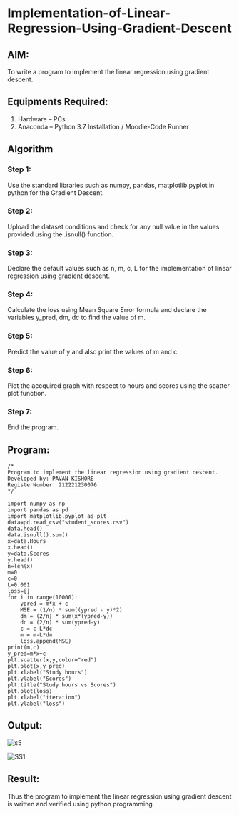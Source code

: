 # Implementation-of-Linear-Regression-Using-Gradient-Descent

## AIM:
To write a program to implement the linear regression using gradient descent.

## Equipments Required:
1. Hardware – PCs
2. Anaconda – Python 3.7 Installation / Moodle-Code Runner

## Algorithm
### Step 1:
Use the standard libraries such as numpy, pandas, matplotlib.pyplot in python for the Gradient Descent.

### Step 2:
Upload the dataset conditions and check for any null value in the values provided using the .isnull() function.

### Step 3:
Declare the default values such as n, m, c, L for the implementation of linear regression using gradient descent.

### Step 4:
Calculate the loss using Mean Square Error formula and declare the variables y_pred, dm, dc to find the value of m.

### Step 5:
Predict the value of y and also print the values of m and c.

### Step 6:
Plot the accquired graph with respect to hours and scores using the scatter plot function.

### Step 7:
End the program.

## Program:
```
/*
Program to implement the linear regression using gradient descent.
Developed by: PAVAN KISHORE
RegisterNumber: 212221230076
*/

import numpy as np
import pandas as pd
import matplotlib.pyplot as plt
data=pd.read_csv("student_scores.csv")
data.head()
data.isnull().sum()
x=data.Hours
x.head()
y=data.Scores
y.head()
n=len(x)
m=0
c=0
L=0.001
loss=[]
for i in range(10000):
    ypred = m*x + c
    MSE = (1/n) * sum((ypred - y)*2)
    dm = (2/n) * sum(x*(ypred-y))
    dc = (2/n) * sum(ypred-y)
    c = c-L*dc
    m = m-L*dm
    loss.append(MSE)
print(m,c)
y_pred=m*x+c
plt.scatter(x,y,color="red")
plt.plot(x,y_pred)
plt.xlabel("Study hours")
plt.ylabel("Scores")
plt.title("Study hours vs Scores")
plt.plot(loss)
plt.xlabel("iteration")
plt.ylabel("loss")
```

## Output:

![s5](https://user-images.githubusercontent.com/94154683/161201482-76d89f67-652e-41e4-96c7-a360edc4acd2.PNG)


![SS1](https://user-images.githubusercontent.com/94154683/161201511-655c7fa4-ce3f-44a3-99b6-f5fe31008a0f.PNG)


## Result:
Thus the program to implement the linear regression using gradient descent is written and verified using python programming.
